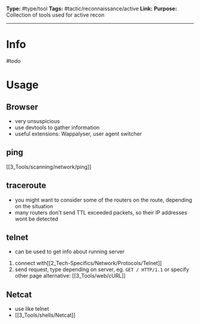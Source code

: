 **Type:** #type/tool
**Tags:**  #tactic/reconnaissance/active 
**Link:** 
**Purpose:** Collection of tools used for active recon

---
# Info
#todo 

# Usage

## Browser
- very unsuspicious
- use devtools to gather information
- useful extensions: Wappalyser, user agent switcher
## ping
[[3_Tools/scanning/network/ping]]
## traceroute
-  you might want to consider some of the routers on the route, depending on the situation
- many routers don't send TTL exceeded packets, so their IP addresses wont be detected
## telnet
- can be used to get info about running server
1. connect with[[2_Tech-Specifics/Network/Protocols/Telnet]]
2. send request, type depending on server, eg. `GET / HTTP/1.1` or specify other page
alternative: [[3_Tools/web/cURL]]
## Netcat
- use like telnet
- [[3_Tools/shells/Netcat]]